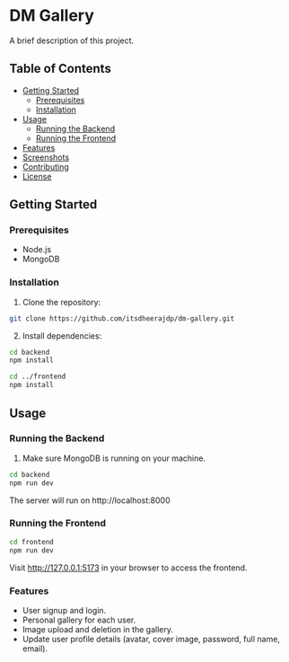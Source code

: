 # DM Gallery

A brief description of this project.

## Table of Contents

- [Getting Started](#getting-started)
  - [Prerequisites](#prerequisites)
  - [Installation](#installation)
- [Usage](#usage)
  - [Running the Backend](#running-the-backend)
  - [Running the Frontend](#running-the-frontend)
- [Features](#features)
- [Screenshots](#screenshots)
- [Contributing](#contributing)
- [License](#license)

## Getting Started

### Prerequisites

- Node.js
- MongoDB

### Installation

1. Clone the repository:

```bash
git clone https://github.com/itsdheerajdp/dm-gallery.git
```

2. Install dependencies:

```bash
cd backend
npm install

cd ../frontend
npm install
```

## Usage

### Running the Backend

1. Make sure MongoDB is running on your machine.
 ```bash
cd backend
npm run dev
```
The server will run on http://localhost:8000


### Running the Frontend

```bash
cd frontend
npm run dev

```
Visit http://127.0.0.1:5173 in your browser to access the frontend.

### Features
- User signup and login.
- Personal gallery for each user.
- Image upload and deletion in the gallery.
- Update user profile details (avatar, cover image, password, full name, email).
